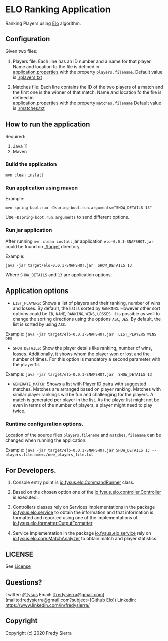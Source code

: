 # ELO Ranking Application

Ranking Players using [Elo](https://en.wikipedia.org/wiki/Elo_rating_system) algorithm.


## Configuration 

Given two files:

1. Players file: Each line has an ID number and a name for that player. Name and location fo the file is defined in  
[application.properties](src/main/resources/application.properties) with the property `players.filename`. Default value is [./players.txt](./players.txt)

2. Matches file: Each line contains the ID of the two players of a match and the first one is the winner of that match. Name and location fo the file is defined in  
[application.properties](src/main/resources/application.properties) with the property `matches.filename` Default value is [./matches.txt](./matches.txt)

## How to run the application

Required:

1. Java 11
2. Maven 

### Build the application

`mvn clean install`

### Run application using maven

Example:

`mvn spring-boot:run -Dspring-boot.run.arguments="SHOW_DETAILS 13"`

Use `-Dspring-boot.run.arguments` to send different options.

### Run jar application

After running `mvn clean install` jar application `elo-0.0.1-SNAPSHOT.jar` could be found on [./target](.target) directory.

Example:

`java -jar target/elo-0.0.1-SNAPSHOT.jar  SHOW_DETAILS 13`

Where `SHOW_DETAILS` and `13` are application options.

## Application options

* `LIST_PLAYERS`: Shows a list of players and their ranking, number of wins and losses. By default, the list is sorted by `RANKING`. However other sort options could be `ID`, `NAME`, `RANKING`, `WINS`, `LOSSES`. it is possible as well to change the sorting directions using the options `ASC`, `DES`. By default, the list is sorted by using `ASC`.

Example:
`java -jar target/elo-0.0.1-SNAPSHOT.jar  LIST_PLAYERS WINS DES`

* `SHOW_DETAILS`: Show the player details like ranking, number of wins, losses. Additionally, it shows whom the player won or lost and the number of times. For this option is mandatory a second parameter with the `playerId`.

Example:
`java -jar target/elo-0.0.1-SNAPSHOT.jar  SHOW_DETAILS 13`

* `GENERATE_MATCH`: Shows a list with Player ID pairs with suggested matches. Matches are arranged based on player ranking. Matches with similar player rankings will be fun and challenging for the players. A match is generated per player in the list. As the player list might not be even in terms of the number of players, a player might need to play twice.

### Runtime configuration options.

Location of the source files `players.filename` and `matches.filename` can be changed when running the application.

Example:
`java -jar target/elo-0.0.1-SNAPSHOT.jar SHOW_DETAILS 13 --players.filename=./new_players_file.txt`

## For Developers.

1. Console entry point is [io.fysus.elo.CommandRunner](src/main/java/io/fysus/elo/CommandRunner.java) class.

2. Based on the chosen option one of the [io.fysus.elo.controller.Controller](src/main/java/io/fysus/elo/controller/Controller.java) is executed.

3. Controllers classes rely on Services implementations in the package [io.fysus.elo.service](src/main/java/io/fysus/elo/service/) to obtain the information and that information is formatted and reported using one of the implementations of [io.fysus.elo.formatter.OutputFormatter](src/main/java/io/fysus/elo/formatter/OutputFormatter.java)
 
4. Service Implementation in the package [io.fysus.elo.service](src/main/java/io/fysus/elo/service/) rely on [io.fysus.elo.core.MatchAnalyzer](src/main/java/io/fysus/elo/core/MatchAnalyzer.java) to obtain match and player statistics.


## LICENSE

See [License](LICENSE.md)

## Questions?

Twitter: [@fysus](https://twitter.com/fysus)
Email: [fredysierra@gmail.com](mailto:fredysierra@gmail.com?subject=[Github Elo])
Linkedin: https://www.linkedin.com/in/fredysierra/

## Copyright

Copyright (c) 2020 Fredy Sierra




